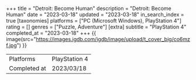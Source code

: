 +++
title = "Detroit: Become Human"
description = "Detroit: Become Human"
date = "2023-03-18"
updated = "2023-03-18"
in_search_index = true
[taxonomies]
platforms = ["PC (Microsoft Windows), PlayStation 4"]
rating = []
genres = ["Puzzle, Adventure"]
[extra]
subtitle = "PlayStation 4"
completed_at = "2023-03-18"
+++
{{ image(src="https://images.igdb.com/igdb/image/upload/t_cover_big/co6mzf.jpg") }}

|              |            |
| ------------ | ---------- |
| Platforms    | PlayStation 4 |
| Completed at | 2023/03/18 |

